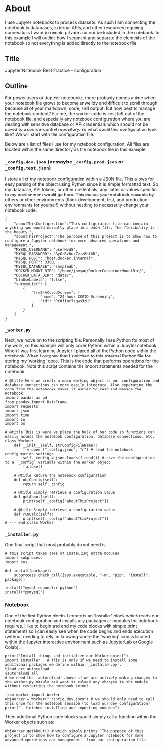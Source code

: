 # About

I use Jupyter notebooks to process datasets. As such I am connecting the notebook to databases, external APIs, and other resources requiring connections I want to remain private and not be included in the notebook. 
In this example I will outline how I segment and separate the elements of the notebook so not everything is added directly to the notebook file.

## Title

Jupyter Notebook Best Practice - configuration

## Outline

For power users of Juptyer notebooks, there probably comes a time when your notebook file grows to become unweildy and difficult to scroll through because all of your markdown, code, and output. But how best to manage 
the notebook content? For me, the worker code is best left out of the notebook file, and especially any notebook configuration where you are dealing with sensitive database or API credentials which should not be saved
to a source-control repository. So what could this configuration look like? We will start with the configuration file.

Below are a list of files I use for my notebook configuration. All files are located within the same directory as the notebook file in this example.

### `_config.dev.json` (or maybe `_config.prod.json` or `_config.test.json`)

I store all of my notebook configuration within a JSON file. This allows for easy parsing of the object using Python since it is simple formatted text. So my database, API tokens, or other credentials, any paths or values specific to my environment would go here. This makes your notebook reusable by others or other environments (think development, test, and production environments for yourself) without needing to necessarily change your notebook code. 

```
{
    "aboutThisConfiguration":"This configuration file can contain anything you would normally place in a JSON file. The flexibility is the beauty.",
    "aboutThisProject":"The purpose of this project is to show how to configure a Jupyter notebook for more advanced operations and management.",
    "MYSQL_USERNAME": "userHvd8",
    "MYSQL_PASSWORD": "ByGcRz8uzZztz8bikD",
    "MYSQL_HOST": "host.docker.internal",
    "MYSQL_PORT": 3308,
    "MYSQL_DATABASE": "sampledb",
    "DOCKER_MOUNT_DIR": "/home/jovyan/DockerContainerMountDir/",
    "DOCKER_DATA_DIR": "data/",
    "blnUseLabels": "false",
    "surveyList": [
        {
            "frm24hCovidScreen": {
                "name": "24-hour COVID Screening",
                "id": "Rc8ffar7sqwx9zH"
            }
        }
    ]
}
```

### `_worker.py`

Next, we move on to the scripting file. Personally I use Python for most of my work, so this example will only cover Python within a Jupyter notebook. When I was first learning Jupyter I placed all of the Python code 
within the notebook. When I outgrew that I switched to this external Python file for storing my 'working' code. This is the code that performs operations for the notebook. Note this script contains the import statements needed for the notebook.

```
# @title Here we create a main working object so our configuration and database connections can more easily integrate. Also separating the code from the notebooks makes it easier to read and manage the notebook.
import pandas as pd
from pandas import DataFrame
import requests
import json
import time
import io
import os

# @title This is were we place the bulk of our code so functions can easily access the notebook configuration, database connections, etc.
class Worker:
    def __init__(self, strConfigFileName):
        f = open ("_config.json", "r") # read the notebook configuration settings
        self._config = json.loads(f.read()) # save the configuration to a `_config` variable within the Worker object
        f.close()

    # @title Return the notebook configuration
    def objConfig(self):
        return self._config

    # @title Simply retrieve a configuration value 
    def getAbout(self):
        print(self._config["aboutThisProject"])

    # @title Simply retrieve a configuration value 
    def runCalc(self):
        print(self._config["aboutThisProject"])
# --- end class Worker
```

### `_installer.py`

One final script that most probably do not need is 

```
# this script takes care of installing extra modules
import subprocess
import sys

def install(package):
    subprocess.check_call([sys.executable, "-m", "pip", "install", package])

install("mysql-connector-python")
install("pymysql")
```

### Notebook

One of the first Python blocks I create is an 'installer' block which reads our notebook configuration and installs any packages or modules the notebook requires. I like to begin and end my code blocks with simple print statements so I can easily see when the code begins and ends execution (without needing to rely on knowing where the 'working' icon is located within the Jupyter interactive environment such as JupyterLab or Google Colab).

```(Python code block)
print("Install things and initialize our Worker object")
import installer   # this is only if we need to install some additional packages we define within `_installer.py`.
%load_ext autoreload
%autoreload all
# we need the 'autoreload' above if we are actively making changes to the worker.py module and want to reload any changes to the module without restarting the notebook kernel

from worker import Worker
objWorker = Worker("_config.dev.json") # we should only need to call this once for the notebook session (to load our dev configuration)
print("- finished installing and importing modules")
```

Then additional Python code blocks would simply call a function within the Worker objects such as:

```(Python code block)
objWorker.getAbout() # which simply prints `The purpose of this project is to show how to configure a Jupyter notebook for more advanced operations and management.` from our configuration file
```
